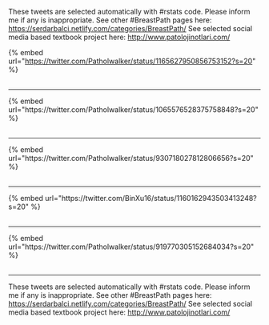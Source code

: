 

These tweets are selected automatically with #rstats code. Please inform me if any is inappropriate.
See other #BreastPath pages here: https://serdarbalci.netlify.com/categories/BreastPath/ 
See selected social media based textbook project here: http://www.patolojinotlari.com/

{% embed url="https://twitter.com/Patholwalker/status/1165627950856753152?s=20" %}<br>
<br>
<hr>
{% embed url="https://twitter.com/Patholwalker/status/1065576528375758848?s=20" %}<br>
<br>
<hr>
{% embed url="https://twitter.com/Patholwalker/status/930718027812806656?s=20" %}<br>
<br>
<hr>
{% embed url="https://twitter.com/BinXu16/status/1160162943503413248?s=20" %}<br>
<br>
<hr>
{% embed url="https://twitter.com/Patholwalker/status/919770305152684034?s=20" %}<br>
<br>
<hr>


These tweets are selected automatically with #rstats code. Please inform me if any is inappropriate.
See other #BreastPath pages here: https://serdarbalci.netlify.com/categories/BreastPath/ 
See selected social media based textbook project here: http://www.patolojinotlari.com/
